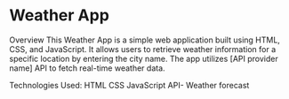 # Weather App

Overview
This Weather App is a simple web application built using HTML, CSS, and JavaScript. It allows users to retrieve weather information for a specific location by entering the city name. The app utilizes [API provider name] API to fetch real-time weather data.

Technologies Used:
HTML
CSS
JavaScript
API- Weather forecast
